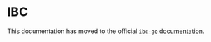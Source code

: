 <!--
order: false
parent:
  order: 5
-->

# IBC

This documentation has moved to the official [`ibc-go` documentation](https://github.com/cosmos).
